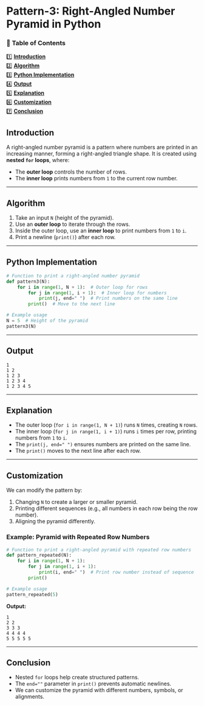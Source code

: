 # Pattern-3: Right-Angled Number Pyramid in Python

### 📌 **Table of Contents**

1️⃣ **[Introduction](#introduction)**  
2️⃣ **[Algorithm](#algorithm)**  
3️⃣ **[Python Implementation](#python-implementation)**  
4️⃣ **[Output](#output)**  
5️⃣ **[Explanation](#explanation)**  
6️⃣ **[Customization](#customization)**  
7️⃣ **[Conclusion](#conclusion)**  

## **Introduction**
A right-angled number pyramid is a pattern where numbers are printed in an increasing manner, forming a right-angled triangle shape. It is created using **nested `for` loops**, where:
- The **outer loop** controls the number of rows.
- The **inner loop** prints numbers from `1` to the current row number.

---

## **Algorithm**
1. Take an input `N` (height of the pyramid).
2. Use an **outer loop** to iterate through the rows.
3. Inside the outer loop, use an **inner loop** to print numbers from `1` to `i`.
4. Print a newline (`print()`) after each row.

---

## **Python Implementation**
```python
# Function to print a right-angled number pyramid
def pattern3(N):
    for i in range(1, N + 1):  # Outer loop for rows
        for j in range(1, i + 1):  # Inner loop for numbers
            print(j, end=" ")  # Print numbers on the same line
        print()  # Move to the next line

# Example usage
N = 5  # Height of the pyramid
pattern3(N)
```

---

## **Output**
```
1
1 2
1 2 3
1 2 3 4
1 2 3 4 5
```

---

## **Explanation**
- The outer loop (`for i in range(1, N + 1)`) runs `N` times, creating `N` rows.
- The inner loop (`for j in range(1, i + 1)`) runs `i` times per row, printing numbers from `1` to `i`.
- The `print(j, end=" ")` ensures numbers are printed on the same line.
- The `print()` moves to the next line after each row.

---

## **Customization**
We can modify the pattern by:
1. Changing `N` to create a larger or smaller pyramid.
2. Printing different sequences (e.g., all numbers in each row being the row number).
3. Aligning the pyramid differently.

### **Example: Pyramid with Repeated Row Numbers**
```python
# Function to print a right-angled pyramid with repeated row numbers
def pattern_repeated(N):
    for i in range(1, N + 1):
        for j in range(1, i + 1):
            print(i, end=" ")  # Print row number instead of sequence
        print()

# Example usage
pattern_repeated(5)
```

**Output:**
```
1
2 2
3 3 3
4 4 4 4
5 5 5 5 5
```

---

## **Conclusion**
- Nested `for` loops help create structured patterns.
- The `end=""` parameter in `print()` prevents automatic newlines.
- We can customize the pyramid with different numbers, symbols, or alignments.
